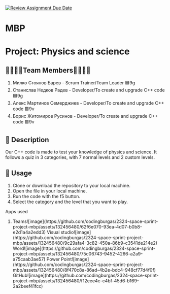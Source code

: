 [![Review Assignment Due Date](https://classroom.github.com/assets/deadline-readme-button-24ddc0f5d75046c5622901739e7c5dd533143b0c8e959d652212380cedb1ea36.svg)](https://classroom.github.com/a/7i_7W-n2)
# MBP
# Project: Physics and science

## 👨‍👨‍👦‍👦Team Members👨‍👨‍👦‍👦
<ol>
<li>Милко Стоянов Барев - Scrum Trainer/Team Leader 🟦9g</li>
  <li>Станислав Недков Радев - Developer/To create  and upgrade C++ code 🟦9g</li>
  <li>Алекс Мартинов Семерджиев - Developer/To create  and upgrade C++ code 🟩9v</li>
  <li>Борис Житомиров Русинов - Developer/To create  and upgrade C++ code 🟩9v</li>
  </ol>

## 📎 Description
  
Our C++ code is made to test your knowledge of physics and science. It follows a quiz in 3 categories, with 7 normal levels and 2 custom levels.

## 🔶 Usage

1. Clone or download the repository to your local machine.
2. Open the file in your local machine.
3. Run the code with the f5 button.
4. Select the category and the level that you want to play.

Apps used
<ol>
  <li>
    Teams![image](https://github.com/codingburgas/2324-space-sprint-project-mbp/assets/132456480/62f6e070-93ea-4d07-b0b8-e2d1a4a2edd3)
    Visual studio![image](https://github.com/codingburgas/2324-space-sprint-project-mbp/assets/132456480/9c29afa4-3c82-450a-86b9-c3541de214e2)
    Word![image](https://github.com/codingburgas/2324-space-sprint-project-mbp/assets/132456480/75c06743-9452-4266-a2a9-a75caab3ae57)
    Power Point![image](https://github.com/codingburgas/2324-space-sprint-project-mbp/assets/132456480/8f470c8a-86ad-4b2e-bdc4-948cf77d4f0f)
    GitHub![image](https://github.com/codingburgas/2324-space-sprint-project-mbp/assets/132456480/f12eee4c-c4bf-45d6-b169-2a2beef41fcc)
  </li>
</ol>

